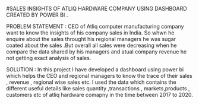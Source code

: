 #SALES  INSIGHTS OF ATLIQ HARDWARE COMPANY USING DASHBOARD CREATED BY POWER BI .  

PROBLEM STATEMENT : CEO of Atliq computer manufacturing company want to know the insights of his company sales in India. So whwn he enquire about the sales throught his regional managers he was sugar coated about the sales .But overall all sales were decreasing when he compare the data shared by his managers and atual company revenue he not getting exact analysis of sales. 

SOLUTION : In this project I have developed a dashboard using power bi which helps the CEO and regional managers to know the trace of their sales , revenue , regional wise sales etc. I used the data which contains the different useful details like sales quantity ,transactions , markets,products , customers etc of atliq hardware comapny in the time between 2017 to 2020.
